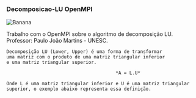### Decomposicao-LU OpenMPI

![Banana](http://cdn.osxdaily.com/wp-content/uploads/2013/07/dancing-banana.gif "Olha a banana dançando!")

   Trabalho com o OpenMPI sobre o algoritmo de decomposição LU. 
   Professor: Paulo João Martins - UNESC.
              
    
    Decomposição LU (Lower, Upper) é uma forma de transformar
    uma matriz com o produto de uma matriz triangular inferior
    e uma matriz triangular superior.
    
                                            *A = L.U*
                                                                                
    Onde L é uma matriz triangular inferior e U é uma matriz triangular superior, o exemplo abaixo representa essa definição.
    
    

      
